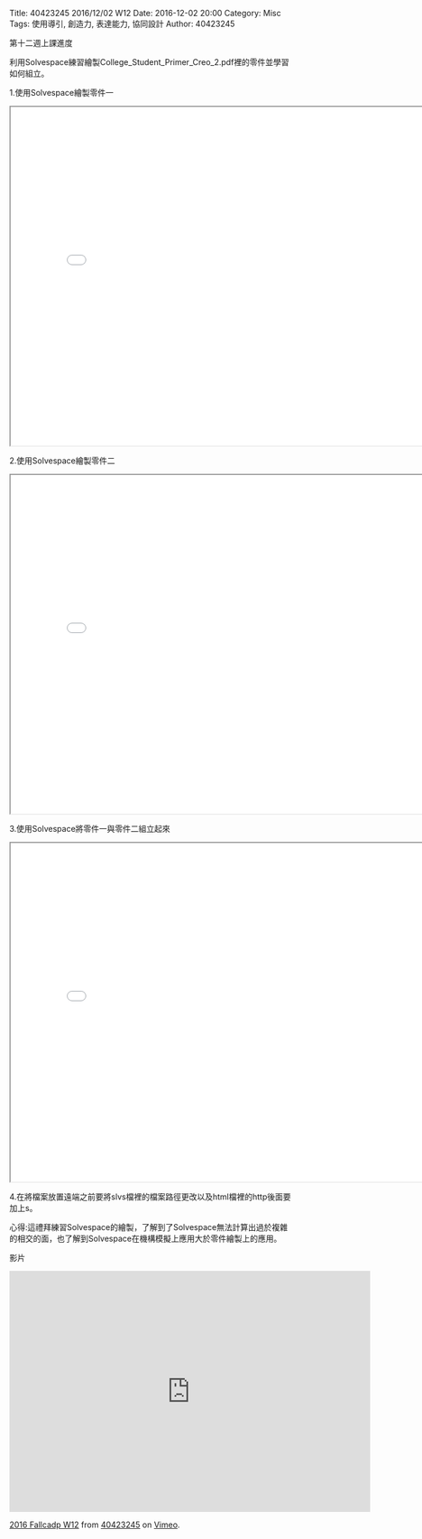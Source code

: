 Title: 40423245 2016/12/02 W12
Date: 2016-12-02 20:00
Category: Misc
Tags: 使用導引, 創造力, 表達能力, 協同設計
Author: 40423245

第十二週上課進度

利用Solvespace練習繪製College_Student_Primer_Creo_2.pdf裡的零件並學習如何組立。

1.使用Solvespace繪製零件一

<iframe src="./../data/W12/black.html" width="800" height="600"></iframe>

2.使用Solvespace繪製零件二

<iframe src="./../data/W12/bar.html" width="800" height="600"></iframe>

3.使用Solvespace將零件一與零件二組立起來

<iframe src="./../data/W12/ass.html" width="800" height="600"></iframe>

4.在將檔案放置遠端之前要將slvs檔裡的檔案路徑更改以及html檔裡的http後面要加上s。

心得:這禮拜練習Solvespace的繪製，了解到了Solvespace無法計算出過於複雜的相交的面，也了解到Solvespace在機構模擬上應用大於零件繪製上的應用。

影片

<iframe src="https://player.vimeo.com/video/195619462" width="640" height="427" frameborder="0" webkitallowfullscreen mozallowfullscreen allowfullscreen></iframe>
<p><a href="https://vimeo.com/195619462">2016 Fallcadp W12</a> from <a href="https://vimeo.com/user47996237">40423245</a> on <a href="https://vimeo.com">Vimeo</a>.</p>







